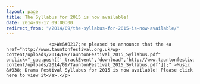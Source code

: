 ```yaml
---
layout: page
title: The Syllabus for 2015 is now available!
date: 2014-09-17 09:00:00
redirect_from: "/2014/09/the-syllabus-for-2015-is-now-available/"
---
```

<section>

                    
                    <p>We&#8217;re pleased to announce that the <a href="http://www.tauntonfestival.org.uk/wp-content/uploads/2014/09/TauntonFestival_2015_Syllabus.pdf" onclick="_gaq.push(['_trackEvent','download','http://www.tauntonfestival.org.uk/wp-content/uploads/2014/09/TauntonFestival_2015_Syllabus.pdf']);" >Music &#038; Drama Festival Syllabus for 2015 is now available! Please click here to view it</a>.</p>

                
</section>

